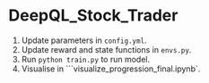 # DeepQL_Stock_Trader

1. Update parameters in `config.yml`.
2. Update reward and state functions in `envs.py`.
3. Run ```python train.py``` to run model.
4. Visualise in ```visualize_progression_final.ipynb`.
